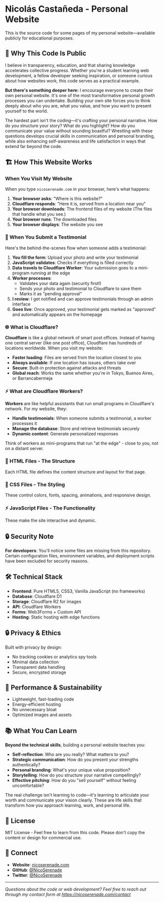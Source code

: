 # Nicolás Castañeda - Personal Website

This is the source code for some pages of my personal website—available publicly for educational purposes.

## 🌟 Why This Code Is Public

I believe in transparency, education, and that sharing knowledge accelerates collective progress. Whether you're a student learning web development, a fellow developer seeking inspiration, or someone curious about how websites work, this code serves as a practical example.

**But there's something deeper here:** I encourage everyone to create their own personal website. It's one of the most transformative personal growth processes you can undertake. Building your own site forces you to think deeply about who you are, what you value, and how you want to present yourself to the world.

The hardest part isn't the coding—it's crafting your personal narrative. How do you structure your story? What do you highlight? How do you communicate your value without sounding boastful? Wrestling with these questions develops crucial skills in communication and personal branding, while also enhancing self-awareness and life satisfaction in ways that extend far beyond the code.


## 🏗️ How This Website Works

### When You Visit My Website

When you type `nicoserenade.com` in your browser, here's what happens:

1. **Your browser asks**: "Where is this website?"
2. **Cloudflare responds**: "Here it is, served from a location near you"
3. **Your browser downloads**: The frontend files of my website (The files that handle what you see.)
4. **Your browser runs**: The downloaded files
5. **Your browser displays**: The website you see

### 💬 When You Submit a Testimonial

Here's the behind-the-scenes flow when someone adds a testimonial:

1. **You fill the form**: Upload your photo and write your testimonial
2. **JavaScript validates**: Checks if everything is filled correctly
3. **Data travels to Cloudflare Worker**: Your submission goes to a mini-program running at the edge
4. **Worker processes**: 
   - Validates your data again (security first!)
   - Sends your photo and testimonial to Cloudflare to save them
   - Marks it as "pending approval"
5. **I review**: I get notified and can approve testimonials through an admin interface
6. **Goes live**: Once approved, your testimonial gets marked as "approved" and automatically appears on the homepage

### 🌐 What is Cloudflare?

**Cloudflare** is like a global network of smart post offices. Instead of having one central server (like one post office), Cloudflare has hundreds of locations worldwide. When you visit my website:

- **Faster loading**: Files are served from the location closest to you
- **Always available**: If one location has issues, others take over
- **Secure**: Built-in protection against attacks and threats
- **Global reach**: Works the same whether you're in Tokyo, Buenos Aires, or Barrancabermeja

### ⚡ What are Cloudflare Workers?

**Workers** are like helpful assistants that run small programs in Cloudflare's network. For my website, they:

- **Handle testimonials**: When someone submits a testimonial, a worker processes it
- **Manage the database**: Store and retrieve testimonials securely
- **Dynamic content**: Generate personalized responses

Think of workers as mini-programs that run "at the edge" - close to you, not on a distant server.

### 📄 HTML Files - The Structure
Each HTML file defines the content structure and layout for that page.

### 🎨 CSS Files - The Styling
These control colors, fonts, spacing, animations, and responsive design.

### ⚡ JavaScript Files - The Functionality
These make the site interactive and dynamic.

## 🔒 Security Note

**For developers**: You'll notice some files are missing from this repository. Certain configuration files, environment variables, and deployment scripts have been excluded for security reasons.

## 🛠️ Technical Stack

- **Frontend**: Pure HTML5, CSS3, Vanilla JavaScript (no frameworks)
- **Database**: Cloudflare D1
- **Storage**: Cloudflare R2 for images
- **API**: Cloudflare Workers
- **Forms**: Web3Forms + Custom API
- **Hosting**: Static hosting with edge functions

## 🔒 Privacy & Ethics

Built with privacy by design:
- No tracking cookies or analytics spy tools
- Minimal data collection
- Transparent data handling
- Secure, encrypted storage

## 🌱 Performance & Sustainability

- Lightweight, fast-loading code
- Energy-efficient hosting
- No unnecessary bloat
- Optimized images and assets

## 📚 What You Can Learn
**Beyond the technical skills**, building a personal website teaches you:
- **Self-reflection**: Who are you really? What matters to you?
- **Strategic communication**: How do you present your strengths authentically?
- **Personal branding**: What's your unique value proposition?
- **Storytelling**: How do you structure your narrative compellingly?
- **Effective pitching**: How do you "sell yourself" without feeling uncomfortable?

The real challenge isn't learning to code—it's learning to articulate your worth and communicate your vision clearly. These are life skills that transform how you approach learning, work, and personal life.

## 📄 License

MIT License - Feel free to learn from this code. Please don't copy the content or design for commercial use.

## 🔗 Connect

- **Website**: [nicoserenade.com](https://nicoserenade.com)
- **GitHub**: [@NicoSerenade](https://github.com/NicoSerenade)
- **Twitter**: [@NicoSerenade](https://x.com/NicoSerenade)

---
*Questions about the code or web development? Feel free to reach out through my contact form at https://nicoserenade.com/contact*
